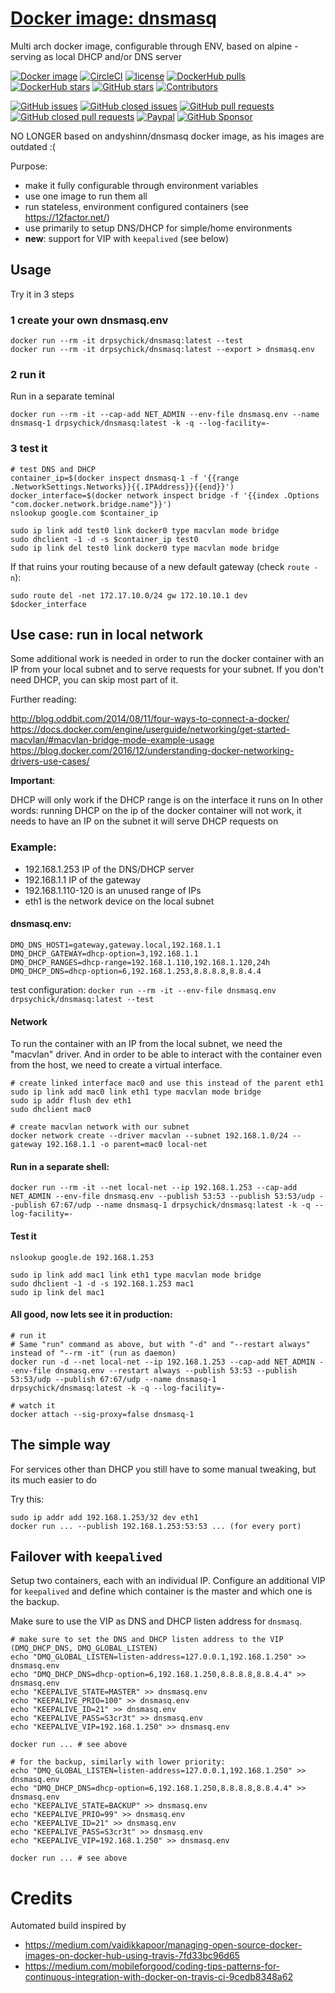 # [Docker image: dnsmasq](https://hub.docker.com/r/drpsychick/dnsmasq/)
Multi arch docker image, configurable through ENV, based on alpine - serving as local DHCP and/or DNS server

[![Docker image](https://img.shields.io/docker/image-size/drpsychick/dnsmasq?sort=date)](https://hub.docker.com/r/drpsychick/dnsmasq/tags)
[![CircleCI](https://img.shields.io/circleci/build/github/DrPsychick/docker-dnsmasq)](https://app.circleci.com/pipelines/github/DrPsychick/docker-dnsmasq)
[![license](https://img.shields.io/github/license/drpsychick/docker-dnsmasq.svg)](https://github.com/drpsychick/docker-dnsmasq/blob/master/LICENSE) [![DockerHub pulls](https://img.shields.io/docker/pulls/drpsychick/dnsmasq.svg)](https://hub.docker.com/r/drpsychick/dnsmasq/) [![DockerHub stars](https://img.shields.io/docker/stars/drpsychick/dnsmasq.svg)](https://hub.docker.com/r/drpsychick/dnsmasq/) [![GitHub stars](https://img.shields.io/github/stars/drpsychick/docker-dnsmasq.svg)](https://github.com/drpsychick/docker-dnsmasq) [![Contributors](https://img.shields.io/github/contributors/drpsychick/docker-dnsmasq.svg)](https://github.com/drpsychick/docker-dnsmasq/graphs/contributors)

[![GitHub issues](https://img.shields.io/github/issues/drpsychick/docker-dnsmasq.svg)](https://github.com/drpsychick/docker-dnsmasq/issues) [![GitHub closed issues](https://img.shields.io/github/issues-closed/drpsychick/docker-dnsmasq.svg)](https://github.com/drpsychick/docker-dnsmasq/issues?q=is%3Aissue+is%3Aclosed) [![GitHub pull requests](https://img.shields.io/github/issues-pr/drpsychick/docker-dnsmasq.svg)](https://github.com/drpsychick/docker-dnsmasq/pulls) [![GitHub closed pull requests](https://img.shields.io/github/issues-pr-closed/drpsychick/docker-dnsmasq.svg)](https://github.com/drpsychick/docker-dnsmasq/pulls?q=is%3Apr+is%3Aclosed)
[![Paypal](https://img.shields.io/badge/donate-paypal-00457c.svg?logo=paypal)](https://www.paypal.com/cgi-bin/webscr?cmd=_s-xclick&hosted_button_id=FTXDN7LCDWUEA&source=url)
[![GitHub Sponsor](https://img.shields.io/badge/github-sponsor-blue?logo=github)](https://github.com/sponsors/DrPsychick)

NO LONGER based on andyshinn/dnsmasq docker image, as his images are outdated :(

Purpose:
* make it fully configurable through environment variables
* use one image to run them all
* run stateless, environment configured containers (see https://12factor.net/)
* use primarily to setup DNS/DHCP for simple/home environments
* **new**: support for VIP with `keepalived` (see below)

## Usage

Try it in 3 steps

### 1 create your own dnsmasq.env
```
docker run --rm -it drpsychick/dnsmasq:latest --test
docker run --rm -it drpsychick/dnsmasq:latest --export > dnsmasq.env
```

### 2 run it
Run in a separate teminal
```
docker run --rm -it --cap-add NET_ADMIN --env-file dnsmasq.env --name dnsmasq-1 drpsychick/dnsmasq:latest -k -q --log-facility=-
```

### 3 test it
```
# test DNS and DHCP
container_ip=$(docker inspect dnsmasq-1 -f '{{range .NetworkSettings.Networks}}{{.IPAddress}}{{end}}')
docker_interface=$(docker network inspect bridge -f '{{index .Options "com.docker.network.bridge.name"}}')
nslookup google.com $container_ip

sudo ip link add test0 link docker0 type macvlan mode bridge
sudo dhclient -1 -d -s $container_ip test0
sudo ip link del test0 link docker0 type macvlan mode bridge
```


If that ruins your routing because of a new default gateway (check `route -n`):
```
sudo route del -net 172.17.10.0/24 gw 172.10.10.1 dev $docker_interface
```

## Use case: run in local network
Some additional work is needed in order to run the docker container with an IP from your local subnet and to serve requests for your subnet.
If you don't need DHCP, you can skip most part of it. 

Further reading:

http://blog.oddbit.com/2014/08/11/four-ways-to-connect-a-docker/
https://docs.docker.com/engine/userguide/networking/get-started-macvlan/#macvlan-bridge-mode-example-usage
https://blog.docker.com/2016/12/understanding-docker-networking-drivers-use-cases/

**Important**:

DHCP will only work if the DHCP range is on the interface it runs on
In other words: running DHCP on the ip of the docker container will not work, it needs to have an IP on the subnet it will serve DHCP requests on

### Example: 
* 192.168.1.253 IP of the DNS/DHCP server
* 192.168.1.1   IP of the gateway
* 192.168.1.110-120 is an unused range of IPs
* eth1 is the network device on the local subnet

#### dnsmasq.env:

```
DMQ_DNS_HOST1=gateway,gateway.local,192.168.1.1
DMQ_DHCP_GATEWAY=dhcp-option=3,192.168.1.1
DMQ_DHCP_RANGES=dhcp-range=192.168.1.110,192.168.1.120,24h
DMQ_DHCP_DNS=dhcp-option=6,192.168.1.253,8.8.8.8,8.8.4.4
```

test configuration:
`docker run --rm -it --env-file dnsmasq.env drpsychick/dnsmasq:latest --test`

#### Network
To run the container with an IP from the local subnet, we need the "macvlan" driver. 
And in order to be able to interact with the container even from the host, we need to create a virtual interface.

```
# create linked interface mac0 and use this instead of the parent eth1
sudo ip link add mac0 link eth1 type macvlan mode bridge
sudo ip addr flush dev eth1
sudo dhclient mac0

# create macvlan network with our subnet
docker network create --driver macvlan --subnet 192.168.1.0/24 --gateway 192.168.1.1 -o parent=mac0 local-net
```

#### Run in a separate shell:
```
docker run --rm -it --net local-net --ip 192.168.1.253 --cap-add NET_ADMIN --env-file dnsmasq.env --publish 53:53 --publish 53:53/udp --publish 67:67/udp --name dnsmasq-1 drpsychick/dnsmasq:latest -k -q --log-facility=-
```

#### Test it
```
nslookup google.de 192.168.1.253

sudo ip link add mac1 link eth1 type macvlan mode bridge
sudo dhclient -1 -d -s 192.168.1.253 mac1
sudo ip link del mac1
```

#### All good, now lets see it in production:
```
# run it
# Same "run" command as above, but with "-d" and "--restart always" instead of "--rm -it" (run as daemon)
docker run -d --net local-net --ip 192.168.1.253 --cap-add NET_ADMIN --env-file dnsmasq.env --restart always --publish 53:53 --publish 53:53/udp --publish 67:67/udp --name dnsmasq-1 drpsychick/dnsmasq:latest -k -q --log-facility=-

# watch it
docker attach --sig-proxy=false dnsmasq-1
```

## The simple way
For services other than DHCP you still have to some manual tweaking, but its much easier to do

Try this:
```
sudo ip addr add 192.168.1.253/32 dev eth1
docker run ... --publish 192.168.1.253:53:53 ... (for every port)
```

## Failover with `keepalived`

Setup two containers, each with an individual IP. Configure an additional VIP for `keepalived` and define which container
is the master and which one is the backup.

Make sure to use the VIP as DNS and DHCP listen address for `dnsmasq`.

```shell
# make sure to set the DNS and DHCP listen address to the VIP (DMQ_DHCP_DNS, DMQ_GLOBAL_LISTEN)
echo "DMQ_GLOBAL_LISTEN=listen-address=127.0.0.1,192.168.1.250" >> dnsmasq.env
echo "DMQ_DHCP_DNS=dhcp-option=6,192.168.1.250,8.8.8.8,8.8.4.4" >> dnsmasq.env
echo "KEEPALIVE_STATE=MASTER" >> dnsmasq.env
echo "KEEPALIVE_PRIO=100" >> dnsmasq.env
echo "KEEPALIVE_ID=21" >> dnsmasq.env
echo "KEEPALIVE_PASS=S3cr3t" >> dnsmasq.env
echo "KEEPALIVE_VIP=192.168.1.250" >> dnsmasq.env 

docker run ... # see above

# for the backup, similarly with lower priority:
echo "DMQ_GLOBAL_LISTEN=listen-address=127.0.0.1,192.168.1.250" >> dnsmasq.env
echo "DMQ_DHCP_DNS=dhcp-option=6,192.168.1.250,8.8.8.8,8.8.4.4" >> dnsmasq.env
echo "KEEPALIVE_STATE=BACKUP" >> dnsmasq.env
echo "KEEPALIVE_PRIO=99" >> dnsmasq.env
echo "KEEPALIVE_ID=21" >> dnsmasq.env
echo "KEEPALIVE_PASS=S3cr3t" >> dnsmasq.env
echo "KEEPALIVE_VIP=192.168.1.250" >> dnsmasq.env

docker run ... # see above
```


# Credits
Automated build inspired by
* https://medium.com/vaidikkapoor/managing-open-source-docker-images-on-docker-hub-using-travis-7fd33bc96d65
* https://medium.com/mobileforgood/coding-tips-patterns-for-continuous-integration-with-docker-on-travis-ci-9cedb8348a62
